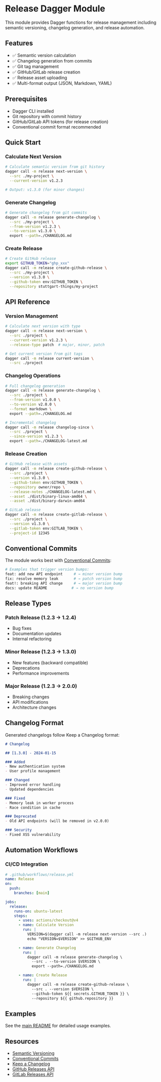 # Release Dagger Module

This module provides Dagger functions for release management including semantic versioning, changelog generation, and release automation.

## Features

- ✅ Semantic version calculation
- ✅ Changelog generation from commits
- ✅ Git tag management
- ✅ GitHub/GitLab release creation
- ✅ Release asset uploading
- ✅ Multi-format output (JSON, Markdown, YAML)

## Prerequisites

- Dagger CLI installed
- Git repository with commit history
- GitHub/GitLab API tokens (for release creation)
- Conventional commit format recommended

## Quick Start

### Calculate Next Version

```bash
# Calculate semantic version from git history
dagger call -m release next-version \
  --src ./my-project \
  --current-version v1.2.3

# Output: v1.3.0 (for minor changes)
```

### Generate Changelog

```bash
# Generate changelog from git commits
dagger call -m release generate-changelog \
  --src ./my-project \
  --from-version v1.2.3 \
  --to-version v1.3.0 \
  export --path=./CHANGELOG.md
```

### Create Release

```bash
# Create GitHub release
export GITHUB_TOKEN="ghp_xxx"
dagger call -m release create-github-release \
  --src ./my-project \
  --version v1.3.0 \
  --github-token env:GITHUB_TOKEN \
  --repository stuttgart-things/my-project
```

## API Reference

### Version Management

```bash
# Calculate next version with type
dagger call -m release next-version \
  --src ./project \
  --current-version v1.2.3 \
  --release-type patch  # major, minor, patch

# Get current version from git tags
dagger call -m release current-version \
  --src ./project
```

### Changelog Operations

```bash
# Full changelog generation
dagger call -m release generate-changelog \
  --src ./project \
  --from-version v1.0.0 \
  --to-version v2.0.0 \
  --format markdown \
  export --path=./CHANGELOG.md

# Incremental changelog
dagger call -m release changelog-since \
  --src ./project \
  --since-version v1.2.3 \
  export --path=./CHANGELOG-latest.md
```

### Release Creation

```bash
# GitHub release with assets
dagger call -m release create-github-release \
  --src ./project \
  --version v1.3.0 \
  --github-token env:GITHUB_TOKEN \
  --repository owner/repo \
  --release-notes ./CHANGELOG-latest.md \
  --asset ./dist/binary-linux-amd64 \
  --asset ./dist/binary-darwin-amd64

# GitLab release
dagger call -m release create-gitlab-release \
  --src ./project \
  --version v1.3.0 \
  --gitlab-token env:GITLAB_TOKEN \
  --project-id 12345
```

## Conventional Commits

The module works best with [Conventional Commits](https://conventionalcommits.org/):

```bash
# Examples that trigger version bumps:
feat: add new API endpoint     # → minor version bump
fix: resolve memory leak       # → patch version bump
feat!: breaking API change     # → major version bump
docs: update README           # → no version bump
```

## Release Types

### Patch Release (1.2.3 → 1.2.4)
- Bug fixes
- Documentation updates
- Internal refactoring

### Minor Release (1.2.3 → 1.3.0)
- New features (backward compatible)
- Deprecations
- Performance improvements

### Major Release (1.2.3 → 2.0.0)
- Breaking changes
- API modifications
- Architecture changes

## Changelog Format

Generated changelogs follow Keep a Changelog format:

```markdown
# Changelog

## [1.3.0] - 2024-01-15

### Added
- New authentication system
- User profile management

### Changed
- Improved error handling
- Updated dependencies

### Fixed
- Memory leak in worker process
- Race condition in cache

### Deprecated
- Old API endpoints (will be removed in v2.0.0)

### Security
- Fixed XSS vulnerability
```

## Automation Workflows

### CI/CD Integration

```yaml
# .github/workflows/release.yml
name: Release
on:
  push:
    branches: [main]

jobs:
  release:
    runs-on: ubuntu-latest
    steps:
      - uses: actions/checkout@v4
      - name: Calculate Version
        run: |
          VERSION=$(dagger call -m release next-version --src .)
          echo "VERSION=$VERSION" >> $GITHUB_ENV

      - name: Generate Changelog
        run: |
          dagger call -m release generate-changelog \
            --src . --to-version $VERSION \
            export --path=./CHANGELOG.md

      - name: Create Release
        run: |
          dagger call -m release create-github-release \
            --src . --version $VERSION \
            --github-token ${{ secrets.GITHUB_TOKEN }} \
            --repository ${{ github.repository }}
```

## Examples

See the [main README](../README.md#release) for detailed usage examples.

## Resources

- [Semantic Versioning](https://semver.org/)
- [Conventional Commits](https://conventionalcommits.org/)
- [Keep a Changelog](https://keepachangelog.com/)
- [GitHub Releases API](https://docs.github.com/en/rest/releases)
- [GitLab Releases API](https://docs.gitlab.com/ee/api/releases/)